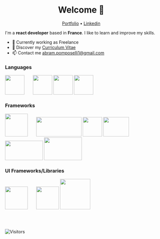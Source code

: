 <h1 align="center">Welcome 👋</h1>

<p align="center">
  <a href="https://brams75.github.io/portfolio/" target="_blank" >Portfolio</a> •
  <a href="https://www.linkedin.com/in/abram-pomposelli-3b74931a0/" target="_blank">Linkedin</a>
</p>

I'm a __react developer__  based in __France__. I like to learn and improve my skills.

* 💼 Currently working as Freelance <br/>
* 🔖 Discover my <a href="https://brams75.github.io/portfolio/pdf/CV-Abram-Pomposelli.pdf" target="_blank">Curriculum Vitae</a><br/>
* 📫 Contact me abram.pomposelli1@gmail.com

### Languages
<code><img src="https://upload.wikimedia.org/wikipedia/commons/thumb/9/99/Unofficial_JavaScript_logo_2.svg/480px-Unofficial_JavaScript_logo_2.svg.png" width="64" height="64" style="margin-right: 24px"></code>
<code><img src="https://upload.wikimedia.org/wikipedia/commons/thumb/6/61/HTML5_logo_and_wordmark.svg/131px-HTML5_logo_and_wordmark.svg.png" width="64" height="64"></code>
<code><img src="https://upload.wikimedia.org/wikipedia/commons/thumb/d/d5/CSS3_logo_and_wordmark.svg/langfr-130px-CSS3_logo_and_wordmark.svg.png" width="64" height="64"></code>
<code><img src="https://image.flaticon.com/icons/png/512/29/29165.png" width="64" height="64"></code>


### Frameworks
<code><img src="https://www.technsmile.com/wp-content/uploads/2018/11/nodejs-300.png" width="75" height="75" style="margin-right: 24px"></code>
<code><img src="https://upload.wikimedia.org/wikipedia/commons/thumb/6/64/Expressjs.png/220px-Expressjs.png" width="150" height="64"></code>
<code><img src="https://sequelize.org/v3/images/logo-small.png" width="64" height="64"></code>
<code><img src="https://upload.wikimedia.org/wikipedia/commons/thumb/a/a7/React-icon.svg/langfr-220px-React-icon.svg.png" width="85" height="64" style="margin-right: 24px"></code>
<code><img src="https://upload.wikimedia.org/wikipedia/commons/thumb/8/8e/Nextjs-logo.svg/langfr-220px-Nextjs-logo.svg.png" width="125" height="64"></code>
<code><img src="https://upload.wikimedia.org/wikipedia/commons/thumb/3/30/Redux_Logo.png/220px-Redux_Logo.png" width="125" height="75"></code>

### UI Frameworks/Libraries
<code><img src="https://upload.wikimedia.org/wikipedia/commons/thumb/9/96/Sass_Logo_Color.svg/131px-Sass_Logo_Color.svg.png" width="75" height="75" style="margin-right: 24px"></code>
<code><img src="https://seeklogo.com/images/T/tailwind-css-logo-5AD4175897-seeklogo.com.png" width="75" height="75"></code>
<code><img src="https://styled-components.com/logo.png" width="100" height="100"></code>

<br/>
<br/>

![Visitors](https://visitor-badge.laobi.icu/badge?page_id=Brams75.Brams75)
